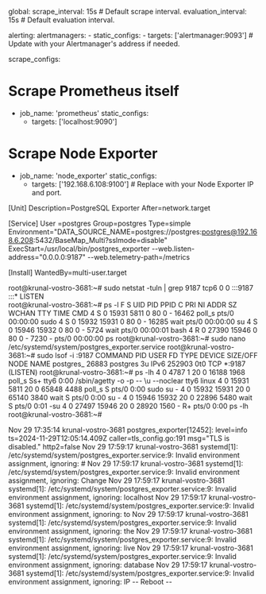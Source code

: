 
global:
  scrape_interval: 15s # Default scrape interval.
  evaluation_interval: 15s # Default evaluation interval.

alerting:
  alertmanagers:
    - static_configs:
        - targets: ['alertmanager:9093'] # Update with your Alertmanager's address if needed.

scrape_configs:
  # Scrape Prometheus itself
  - job_name: 'prometheus'
    static_configs:
      - targets: ['localhost:9090']

  # Scrape Node Exporter
  - job_name: 'node_exporter'
    static_configs:
      - targets: ['192.168.6.108:9100'] # Replace with your Node Exporter IP and port.









  
[Unit]
Description=PostgreSQL Exporter
After=network.target

[Service]
User =postgres
Group=postgres
Type=simple
Environment="DATA_SOURCE_NAME=postgres://postgres:postgres@192.168.6.208:5432/BaseMap_Multi?sslmode=disable"
ExecStart=/usr/local/bin/postgres_exporter --web.listen-address="0.0.0.0:9187" --web.telemetry-path=/metrics

[Install]
WantedBy=multi-user.target




root@krunal-vostro-3681:~# sudo netstat -tuln | grep 9187 
tcp6       0      0 :::9187                 :::*                    LISTEN     
root@krunal-vostro-3681:~# ps -l 
F S   UID   PID  PPID  C PRI  NI ADDR SZ WCHAN  TTY          TIME CMD
4 S     0 15931  5811  0  80   0 - 16462 poll_s pts/0    00:00:00 sudo
4 S     0 15932 15931  0  80   0 - 16285 wait   pts/0    00:00:00 su
4 S     0 15946 15932  0  80   0 -  5724 wait   pts/0    00:00:01 bash
4 R     0 27390 15946  0  80   0 -  7230 -      pts/0    00:00:00 ps
root@krunal-vostro-3681:~# sudo nano /etc/systemd/system/postgres_exporter.service
root@krunal-vostro-3681:~# sudo lsof -i :9187
COMMAND     PID     USER   FD   TYPE DEVICE SIZE/OFF NODE NAME
postgres_ 26883 postgres    3u  IPv6 252903      0t0  TCP *:9187 (LISTEN)
root@krunal-vostro-3681:~# ps -lh
4     0  4787     1  20   0  16188  1968 poll_s Ss+  tty6       0:00 /sbin/agetty -o -p -- \u --noclear tty6 linux
4     0 15931  5811  20   0  65848  4488 poll_s S    pts/0      0:00 sudo su -
4     0 15932 15931  20   0  65140  3840 wait   S    pts/0      0:00 su -
4     0 15946 15932  20   0  22896  5480 wait   S    pts/0      0:01 -su
4     0 27497 15946  20   0  28920  1560 -      R+   pts/0      0:00 ps -lh
root@krunal-vostro-3681:~# 














Nov 29 17:35:14 krunal-vostro-3681 postgres_exporter[12452]: level=info ts=2024-11-29T12:05:14.409Z caller=tls_config.go:191 msg="TLS is disabled." http2=false
Nov 29 17:59:17 krunal-vostro-3681 systemd[1]: /etc/systemd/system/postgres_exporter.service:9: Invalid environment assignment, ignoring: #
Nov 29 17:59:17 krunal-vostro-3681 systemd[1]: /etc/systemd/system/postgres_exporter.service:9: Invalid environment assignment, ignoring: Change
Nov 29 17:59:17 krunal-vostro-3681 systemd[1]: /etc/systemd/system/postgres_exporter.service:9: Invalid environment assignment, ignoring: localhost
Nov 29 17:59:17 krunal-vostro-3681 systemd[1]: /etc/systemd/system/postgres_exporter.service:9: Invalid environment assignment, ignoring: to
Nov 29 17:59:17 krunal-vostro-3681 systemd[1]: /etc/systemd/system/postgres_exporter.service:9: Invalid environment assignment, ignoring: the
Nov 29 17:59:17 krunal-vostro-3681 systemd[1]: /etc/systemd/system/postgres_exporter.service:9: Invalid environment assignment, ignoring: live
Nov 29 17:59:17 krunal-vostro-3681 systemd[1]: /etc/systemd/system/postgres_exporter.service:9: Invalid environment assignment, ignoring: database
Nov 29 17:59:17 krunal-vostro-3681 systemd[1]: /etc/systemd/system/postgres_exporter.service:9: Invalid environment assignment, ignoring: IP
-- Reboot --


















